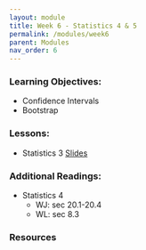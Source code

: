 ```yaml
---
layout: module
title: Week 6 - Statistics 4 & 5
permalink: /modules/week6
parent: Modules
nav_order: 6
---
```


### Learning Objectives:
* Confidence Intervals
* Bootstrap


### Lessons:
*  Statistics 3 [Slides](https://xinchenyu.github.io/csc380-fall23/Slides/23f380_statistics_lecture4.pdf)

### Additional Readings:
* Statistics 4
    * WJ: sec 20.1-20.4
    * WL: sec 8.3

### Resources
